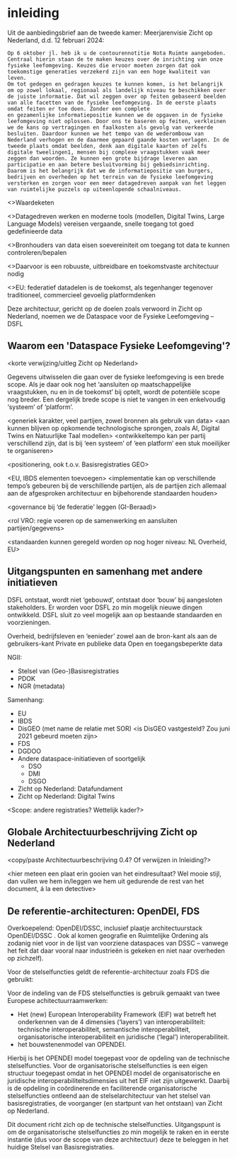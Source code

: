 # inleiding

Uit de aanbiedingsbrief aan de tweede kamer: Meerjarenvisie Zicht op Nederland, d.d. 12 februari 2024: 
```
Op 6 oktober jl. heb ik u de contourennotitie Nota Ruimte aangeboden. Centraal hierin staan de te maken keuzes over de inrichting van onze fysieke leefomgeving. Keuzes die ervoor moeten zorgen dat ook toekomstige generaties verzekerd zijn van een hoge kwaliteit van leven.
Om tot gedegen en gedragen keuzes te kunnen komen, is het belangrijk om op zowel lokaal, regionaal als landelijk niveau te beschikken over de juiste informatie. Dat wil zeggen over op feiten gebaseerd beelden van alle facetten van de fysieke leefomgeving. In de eerste plaats omdat feiten er toe doen. Zonder een complete
en gezamenlijke informatiepositie kunnen we de opgaven in de fysieke leefomgeving niet oplossen. Door ons te baseren op feiten, verkleinen we de kans op vertragingen en faalkosten als gevolg van verkeerde besluiten. Daardoor kunnen we het tempo van de wederombouw van Nederland verhogen en de daarmee gepaard gaande kosten verlagen. In de tweede plaats omdat beelden, denk aan digitale kaarten of zelfs digitale tweelingen1, mensen bij complexe vraagstukken vaak meer zeggen dan woorden. Ze kunnen een grote bijdrage leveren aan participatie en aan betere besluitvorming bij gebiedsinrichting.
Daarom is het belangrijk dat we de informatiepositie van burgers, bedrijven en overheden op het terrein van de fysieke leefomgeving versterken en zorgen voor een meer datagedreven aanpak van het leggen van ruimtelijke puzzels op uiteenlopende schaalniveaus.
```

<>Waardeketen

<>Datagedreven werken en moderne tools (modellen, Digital Twins, Large Language Models) vereisen vergaande, snelle toegang tot goed gedefinieerde data

<>Bronhouders van data eisen soevereiniteit om toegang tot data te kunnen controleren/bepalen

<>Daarvoor is een robuuste, uitbreidbare en toekomstvaste architectuur nodig

<>EU: federatief datadelen is de toekomst, als tegenhanger tegenover traditioneel, commercieel gevoelig platformdenken

Deze architectuur, gericht op de doelen zoals verwoord in Zicht op Nederland, noemen we de Dataspace voor de Fysieke Leefomgeving – DSFL

## Waarom een 'Dataspace Fysieke Leefomgeving'?
<korte verwijzing/uitleg Zicht op Nederland>

Gegevens uitwisselen die gaan over de fysieke leefomgeving is een brede scope. Als je daar ook nog het ‘aansluiten op maatschappelijke vraagstukken, nu en in de toekomst’ bij optelt, wordt de potentiële scope nog breder. Een dergelijk brede scope is niet te vangen in een enkelvoudig ‘systeem’ of ‘platform’. 

<generiek karakter, veel partijen, zowel bronnen als gebruik van data>
<aan kunnen blijven op opkomende technologische sprongen, zoals AI, Digital Twins en Natuurlijke Taal modellen>
<ontwikkeltempo kan per partij verschillend zijn, dat is bij ‘een systeem’ of ‘een platform’ een stuk moeilijker te organiseren>

<positionering, ook t.o.v. Basisregistraties GEO>

<EU, IBDS elementen toevoegen>
<implementatie kan op verschillende tempo’s gebeuren bij de verschillende partijen, als de partijen zich allemaal aan de afgesproken architectuur en bijbehorende standaarden houden>

<governance bij ‘de federatie’ leggen (GI-Beraad)>

<rol VRO: regie voeren op de samenwerking en aansluiten partijen/gegevens>

<standaarden kunnen geregeld worden op nog hoger niveau: NL Overheid, EU>

## Uitgangspunten en samenhang met andere initiatieven
DSFL ontstaat, wordt niet ‘gebouwd’, ontstaat door ‘bouw’ bij aangesloten stakeholders. Er worden voor DSFL zo min mogelijk nieuwe dingen ontwikkeld. DSFL sluit zo veel mogelijk aan op bestaande standaarden en voorzieningen.

Overheid, bedrijfsleven en ‘eenieder’ zowel aan de bron-kant als aan de gebruikers-kant
Private en publieke data
Open en toegangsbeperkte data

NGII:
- Stelsel van (Geo-)Basisregistraties
- PDOK
- NGR (metadata)

Samenhang:
- EU
- IBDS
- DisGEO (met name de relatie met SOR) <is DisGEO vastgesteld? Zou juni 2021 gebeurd moeten zijn>
- FDS
- DGDOO
- Andere dataspace-initiatieven of soortgelijk
  - DSO
  - DMI
  - DSGO
- Zicht op Nederland: Datafundament
- Zicht op Nederland: Digital Twins

<Scope: andere registraties? Wettelijk kader?>

## Globale Architectuurbeschrijving Zicht op Nederland
<copy/paste Architectuurbeschrijving 0.4? Of verwijzen in Inleiding?>


<hier meteen een plaat erin gooien van het eindresultaat? Wel mooie stijl, dan vullen we hem in/leggen we hem uit gedurende de rest van het document, á la een detective>

<verbinding met datawaardeketen met plaatje>

## De referentie-architecturen: OpenDEI, FDS
Overkoepelend: OpenDEI/DSSC, inclusief plaatje architectuurstack OpenDEI/DSSC . Ook al komen geografie en Ruimtelijke Ordening als zodanig niet voor in de lijst van voorziene dataspaces van DSSC – vanwege het feit dat daar vooral naar industrieën is gekeken en niet naar overheden op zichzelf).

Voor de stelselfuncties geldt de referentie-architectuur zoals FDS die gebruikt:
<plaatje stelselfuncties FDS>

Voor de indeling van de FDS stelselfuncties is gebruik gemaakt van twee Europese achitectuurraamwerken:
- Het (new) European Interoperability Framework (EIF) wat betreft het onderkennen van de 4 dimensies (‘layers’) van interoperabiliteit: technische interoperabiliteit, semantische interoperabiliteit, organisatorische interoperabiliteit en juridische (‘legal’) interoperabiliteit.
- het bouwstenenmodel van OPENDEI.

Hierbij is het OPENDEI model toegepast voor de opdeling van de technische stelselfuncties. Voor de organisatorische stelselfuncties is een eigen structuur toegepast omdat in het OPENDEI model de organisatorische en juridische interoperabiliteitsdimensies uit het EIF niet zijn uitgewerkt. Daarbij is de opdeling in coördinerende en faciliterende organisatorische stelselfuncties ontleend aan de stelselarchitectuur van het stelsel van basisregistraties, de voorganger (en startpunt van het ontstaan) van Zicht op Nederland. 

Dit document richt zich op de technische stelselfuncties. Uitgangspunt is om de organisatorische stelselfuncties zo min mogelijk te raken en in eerste instantie (dus voor de scope van deze architectuur) deze te beleggen in het huidige Stelsel van Basisregistraties.  


